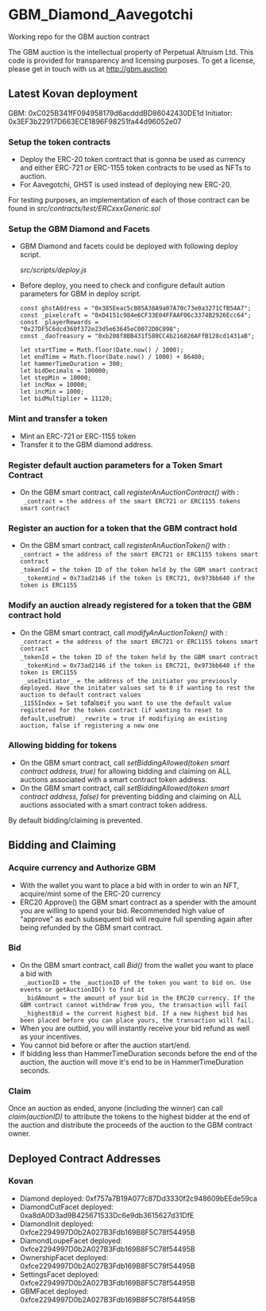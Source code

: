 # GBM_Diamond_Aavegotchi

Working repo for the GBM auction contract

The GBM auction is the intellectual property of Perpetual Altruism Ltd. This code is provided for transparency and licensing purposes. To get a license, please get in touch with us at http://gbm.auction

## Latest Kovan deployment

GBM: 0xC025B341fF094958179d6acdddBD86042430DE1d
Initiator: 0x3EF3b22917D663ECE1896F98251fa44d96052e07

### Setup the token contracts

- Deploy the ERC-20 token contract that is gonna be used as currency and either ERC-721 or ERC-1155 token contracts to be used as NFTs to auction.
- For Aavegotchi, GHST is used instead of deploying new ERC-20.

For testing purposes, an implementation of each of those contract can be found in _src/contracts/test/ERCxxxGeneric.sol_

### Setup the GBM Diamond and Facets

- GBM Diamond and facets could be deployed with following deploy script.

  _src/scripts/deploy.js_

- Before deploy, you need to check and configure default aution parameters for GBM in deploy script.

  ```
  const ghstAddress = "0x385Eeac5cB85A38A9a07A70c73e0a3271CfB54A7";
  const _pixelcraft = "0xD4151c984e6CF33E04FFAAF06c3374B2926Ecc64";
  const _playerRewards = "0x27DF5C6dcd360f372e23d5e63645eC0072D0C098";
  const _daoTreasury = "0xb208f8BB431f580CC4b216826AFfB128cd1431aB";

  let startTime = Math.floor(Date.now() / 1000);
  let endTime = Math.floor(Date.now() / 1000) + 86400;
  let hammerTimeDuration = 300;
  let bidDecimals = 100000;
  let stepMin = 10000;
  let incMax = 10000;
  let incMin = 1000;
  let bidMultiplier = 11120;
  ```

### Mint and transfer a token

- Mint an ERC-721 or ERC-1155 token
- Transfer it to the GBM diamond address.

### Register default auction parameters for a Token Smart Contract

- On the GBM smart contract, call _registerAnAuctionContract()_ with :  
   ` _contract = the address of the smart ERC721 or ERC1155 tokens smart contract`

### Register an auction for a token that the GBM contract hold

- On the GBM smart contract, call _registerAnAuctionToken()_ with :  
   `_contract = the address of the smart ERC721 or ERC1155 tokens smart contract`  
   `_tokenId = the token ID of the token held by the GBM smart contract`  
   ` _tokenKind = 0x73ad2146 if the token is ERC721, 0x973bb640 if the token is ERC1155`

### Modify an auction already registered for a token that the GBM contract hold

- On the GBM smart contract, call _modifyAnAuctionToken()_ with :  
   `_contract = the address of the smart ERC721 or ERC1155 tokens smart contract`  
   `_tokenId = the token ID of the token held by the GBM smart contract`  
   ` _tokenKind = 0x73ad2146 if the token is ERC721, 0x973bb640 if the token is ERC1155`  
   ` _useInitiator_ = the address of the initiator you previously deployed. Have the initater values set to 0 if wanting to rest the auction to default contract values`  
   `_1155Index = Set to`false`if you want to use the default value registered for the token contract (if wanting to reset to default,use`true`)`
  ` _rewrite = true if modifiying an existing auction, false if registering a new one`

### Allowing bidding for tokens

- On the GBM smart contract, call _setBiddingAllowed(token smart contract address, true)_ for allowing bidding and claiming on ALL auctions associated with a smart contract token address.
- On the GBM smart contract, call _setBiddingAllowed(token smart contract address, false)_ for preventing bidding and claiming on ALL auctions associated with a smart contract token address.

By default bidding/claiming is prevented.

## Bidding and Claiming

### Acquire currency and Authorize GBM

- With the wallet you want to place a bid with in order to win an NFT, acquire/mint some of the ERC-20 currency
- ERC20 Approve() the GBM smart contract as a spender with the amount you are willing to spend your bid. Recommended high value of "approve" as each subsequent bid will require full spending again after being refunded by the GBM smart contract.

### Bid

- On the GBM smart contract, call _Bid()_ from the wallet you want to place a bid with  
  ` _auctionID = the _auctionID of the token you want to bid on. Use events or getAuctionID() to find it`  
  ` _bidAmount = the amount of your bid in the ERC20 currency. If the GBM contract cannot withdraw from you, the transaction will fail`  
  ` _highestBid = the current highest bid. If a new highest bid has been placed before you can place yours, the transaction will fail.`
- When you are outbid, you will instantly receive your bid refund as well as your incentives.
- You cannot bid before or after the auction start/end.
- If bidding less than HammerTimeDuration seconds before the end of the auction, the auction will move it's end to be in HammerTimeDuration seconds.

### Claim

Once an auction as ended, anyone (including the winner) can call _claim(auctionID)_ to attribute the tokens to the highest bidder at the end of the auction and distribute the proceeds of the auction to the GBM contract owner.

## Deployed Contract Addresses

### Kovan

- Diamond deployed: 0xf757a7B19A077c87Dd3330f2c948609bEEde59ca
- DiamondCutFacet deployed: 0xa8dA0D3ad9B425671533Dc6e9db3615627d31DfE
- DiamondInit deployed: 0xfce2294997D0b2A027B3Fdb169B8F5C78f54495B
- DiamondLoupeFacet deployed: 0xfce2294997D0b2A027B3Fdb169B8F5C78f54495B
- OwnershipFacet deployed: 0xfce2294997D0b2A027B3Fdb169B8F5C78f54495B
- SettingsFacet deployed: 0xfce2294997D0b2A027B3Fdb169B8F5C78f54495B
- GBMFacet deployed: 0xfce2294997D0b2A027B3Fdb169B8F5C78f54495B
